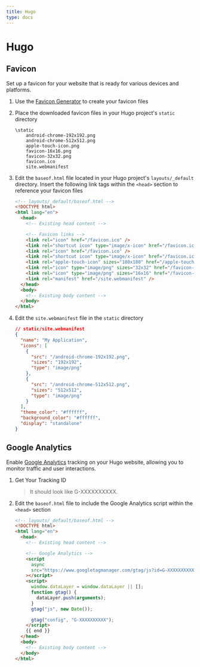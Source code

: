 ```yaml
---
title: Hugo
type: docs
---
```


# Hugo

## Favicon

Set up a favicon for your website that is ready for various devices and platforms.

1. Use the [Favicon Generator](https://favicon.io/favicon-converter/) to create your favicon files
2. Place the downloaded favicon files in your Hugo project's `static` directory

   ```
   \static
       android-chrome-192x192.png
       android-chrome-512x512.png
       apple-touch-icon.png
       favicon-16x16.png
       favicon-32x32.png
       favicon.ico
       site.webmanifest
   ```

3. Edit the `baseof.html` file located in your Hugo project's `layouts/_default` directory. Insert the following link tags within the `<head>` section to reference your favicon files

   ```html
   <!-- layouts/_default/baseof.html -->
   <!DOCTYPE html>
   <html lang="en">
     <head>
       <!-- Existing head content -->

       <!-- Favicon links -->
       <link rel="icon" href="/favicon.ico" />
       <link rel="shortcut icon" type="image/x-icon" href="/favicon.ico" />
       <link rel="icon" href="/favicon.ico" />
       <link rel="shortcut icon" type="image/x-icon" href="/favicon.ico" />
       <link rel="apple-touch-icon" sizes="180x180" href="/apple-touch-icon.png" />
       <link rel="icon" type="image/png" sizes="32x32" href="/favicon-32x32.png" />
       <link rel="icon" type="image/png" sizes="16x16" href="/favicon-16x16.png" />
       <link rel="manifest" href="/site.webmanifest" />
     </head>
     <body>
       <!-- Existing body content -->
     </body>
   </html>
   ```

4. Edit the `site.webmanifest` file in the `static` directory

   ```json
   // static/site.webmanifest
   {
     "name": "My Application",
     "icons": [
       {
         "src": "/android-chrome-192x192.png",
         "sizes": "192x192",
         "type": "image/png"
       },
       {
         "src": "/android-chrome-512x512.png",
         "sizes": "512x512",
         "type": "image/png"
       }
     ],
     "theme_color": "#ffffff",
     "background_color": "#ffffff",
     "display": "standalone"
   }
   ```

## Google Analytics

Enable [Google Analytics](https://analytics.google.com/) tracking on your Hugo website, allowing you to monitor traffic and user interactions.

1. Get Your Tracking ID
   > It should look like G-XXXXXXXXXX.
2. Edit the `baseof.html` file to include the Google Analytics script within the `<head>` section

   ```html
   <!-- layouts/_default/baseof.html -->
   <!DOCTYPE html>
   <html lang="en">
     <head>
       <!-- Existing head content -->

       <!-- Google Analytics -->
       <script
         async
         src="https://www.googletagmanager.com/gtag/js?id=G-XXXXXXXXXX"
       ></script>
       <script>
         window.dataLayer = window.dataLayer || [];
         function gtag() {
           dataLayer.push(arguments);
         }
         gtag("js", new Date());

         gtag("config", "G-XXXXXXXXXX");
       </script>
       {{ end }}
     </head>
     <body>
       <!-- Existing body content -->
     </body>
   </html>
   ```
